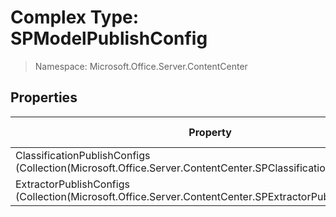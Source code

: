 # Complex Type: SPModelPublishConfig

> Namespace: Microsoft.Office.Server.ContentCenter

## Properties

Property | SPO | SP 2019 | SP 2016 | SP 2013
----------|:---:|:-------:|:-------:|:-------:
ClassificationPublishConfigs (Collection(Microsoft.Office.Server.ContentCenter.SPClassificationPublishConfig)) | ✅ | ❌ | ❌ | ❌
ExtractorPublishConfigs (Collection(Microsoft.Office.Server.ContentCenter.SPExtractorPublishConfig)) | ✅ | ❌ | ❌ | ❌